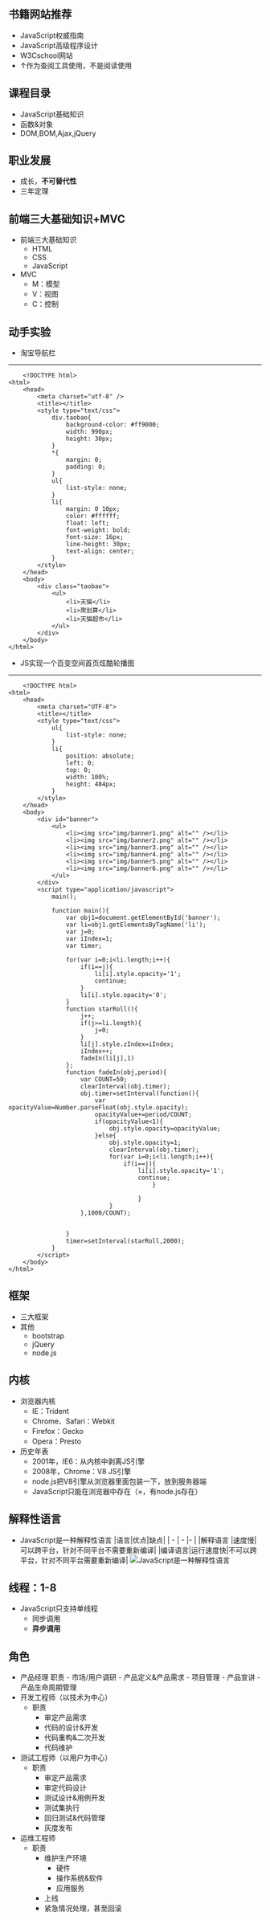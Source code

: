 ## 书籍网站推荐
- JavaScript权威指南
- JavaScript高级程序设计
- W3Cschool网站
- ↑作为查阅工具使用，不是阅读使用

## 课程目录
- JavaScript基础知识
- 函数&对象
- DOM,BOM,Ajax,jQuery

## 职业发展
- 成长，**不可替代性**
- 三年定理

## 前端三大基础知识+MVC
- 前端三大基础知识
	- HTML
	- CSS
	- JavaScript
- MVC
	- M：模型
	- V：视图
	- C：控制

## 动手实验

- 淘宝导航栏

---
        <!DOCTYPE html>
    <html>
    	<head>
    		<meta charset="utf-8" />
    		<title></title>
    		<style type="text/css">
    			div.taobao{
    				background-color: #ff9000;
    				width: 990px;
    				height: 30px;
    			}
    			*{
    				margin: 0;
    				padding: 0;
    			}
    			ul{
    				list-style: none;
    			}
    			li{
    				margin: 0 10px;
    				color: #ffffff;
    				float: left;
    				font-weight: bold;
    				font-size: 16px;
    				line-height: 30px;
    				text-align: center;
    			}
    		</style>
    	</head>
    	<body>
    		<div class="taobao">
    			<ul>
    				<li>天猫</li>
    				<li>聚划算</li>
    				<li>天猫超市</li>
    			</ul>
    		</div>
    	</body>
    </html>


- JS实现一个百变空间首页炫酷轮播图

---

        <!DOCTYPE html>
    <html>
    	<head>
    		<meta charset="UTF-8">
    		<title></title>
    		<style type="text/css">
    			ul{
    				list-style: none;
    			}
    			li{
    				position: absolute;
    				left: 0;
    				top: 0;
    				width: 100%;
    				height: 484px;
    			}
    		</style>
    	</head>
    	<body>
    		<div id="banner">
    			<ul>
    				<li><img src="img/banner1.png" alt="" /></li>
    				<li><img src="img/banner2.png" alt="" /></li>
    				<li><img src="img/banner3.png" alt="" /></li>
    				<li><img src="img/banner4.png" alt="" /></li>
    				<li><img src="img/banner5.png" alt="" /></li>
    				<li><img src="img/banner6.png" alt="" /></li>
    			</ul>
    		</div>
    		<script type="application/javascript">
    			main();
    			
    			function main(){
    				var obj1=document.getElementById('banner');
    				var li=obj1.getElementsByTagName('li');
    				var j=0;
    				var iIndex=1;
    				var timer;
    				
    		        for(var i=0;i<li.length;i++){
    		        	if(i==j){
    		        		li[i].style.opacity='1';
    		        		continue;
    		        	}
    		        	li[i].style.opacity='0';
    		        }
    				function starRoll(){
    					j++;
    					if(j>=li.length){
    						j=0;
    					}
    					li[j].style.zIndex=iIndex;
    					iIndex++;
    					fadeIn(li[j],1)
    				};
    				function fadeIn(obj,period){
    					var COUNT=50;
    					clearInterval(obj.timer);
    					obj.timer=setInterval(function(){
    						var opacityValue=Number.parseFloat(obj.style.opacity);
    						opacityValue+=period/COUNT;
    						if(opacityValue<1){
    							obj.style.opacity=opacityValue;
    						}else{
    							obj.style.opacity=1;
    							clearInterval(obj.timer);
    							for(var i=0;i<li.length;i++){
    								if(i==j){
    		        					li[i].style.opacity='1';
    		        					continue;
    		        	  					}
    		        	
    		        					}
    							}
    					},1000/COUNT);
    					
    					
    				}
    				timer=setInterval(starRoll,2000);
    			}
    		</script>
    	</body>
    </html>


## 框架
- 三大框架
- 其他
	- bootstrap
	- jQuery
	- node.js

## 内核
- 浏览器内核
	- IE：Trident
	- Chrome、Safari：Webkit
	- Firefox：Gecko
	- Opera：Presto
- 历史年表
	- 2001年，IE6：从内核中剥离JS引擎
	- 2008年，Chrome：V8 JS引擎
	- node.js把V8引擎从浏览器里面包装一下，放到服务器端
	- JavaScript只能在浏览器中存在（×，有node.js存在）

## 解释性语言
- JavaScript是一种解释性语言
|语言|优点|缺点| 
| - | - |- |
|解释语言 |速度慢|可以跨平台，针对不同平台不需要重新编译| 
|编译语言|运行速度快|不可以跨平台，针对不同平台需要重新编译| 
![JavaScript是一种解释性语言](https://leanote.com/api/file/getImage?fileId=5b3a4d3cab644143fe005dd1)

## 线程：1-8
- JavaScript只支持单线程
	- 同步调用
	- **异步调用**

## 角色
- 产品经理
	职责
		- 市场/用户调研
		- 产品定义&产品需求
		- 项目管理
		- 产品宣讲
		- 产品生命周期管理
- 开发工程师（以技术为中心）
	- 职责
		- 审定产品需求
		- 代码的设计&开发
		- 代码重构&二次开发
		- 代码维护
- 测试工程师（以用户为中心）
	- 职责
		- 审定产品需求
		- 审定代码设计
		- 测试设计&用例开发
		- 测试集执行
		- 回归测试&代码管理
		- 灰度发布
- 运维工程师
	- 职责
		- 维护生产环境
			- 硬件
			- 操作系统&软件
			- 应用服务
		- 上线
		- 紧急情况处理，甚至回滚